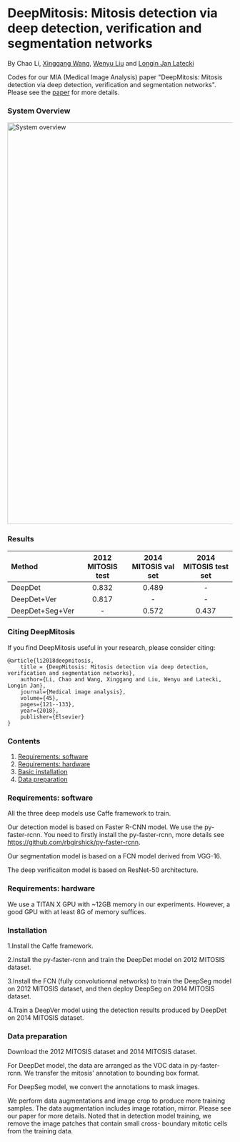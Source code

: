 # DeepMitosis: Mitosis detection via deep detection, verification and segmentation networks
By Chao Li, [Xinggang Wang](http://www.xinggangw.info/), [Wenyu Liu](http://mclab.eic.hust.edu.cn/MCWebDisplay/PersonDetails.aspx?Name=Wenyu%20Liu) and [Longin Jan Latecki](https://cis.temple.edu/~latecki/)

Codes for our MIA (Medical Image Analysis) paper "DeepMitosis: Mitosis detection via deep detection, verification and segmentation networks". Please see the [paper](https://www.sciencedirect.com/science/article/pii/S1361841517301834) for more details.

### System Overview

<p align="left">
<img src="images/system_overview.png" alt="System overview" width="900px">
</p>

### Results

| Method | 2012 MITOSIS test| 2014 MITOSIS val set| 2014 MITOSIS test set
|:-------|:-----:|:-------:|:-------:|
| DeepDet | 0.832|0.489| - |
| DeepDet+Ver |0.817| - | - | 
| DeepDet+Seg+Ver| -|0.572 | 0.437 | 


### Citing DeepMitosis

If you find DeepMitosis useful in your research, please consider citing:

    @article{li2018deepmitosis,
        title = {DeepMitosis: Mitosis detection via deep detection, verification and segmentation networks},
        author={Li, Chao and Wang, Xinggang and Liu, Wenyu and Latecki, Longin Jan},
        journal={Medical image analysis},
        volume={45},
        pages={121--133},
        year={2018},
        publisher={Elsevier}
    }
   
    
### Contents
1. [Requirements: software](#requirements-software)
2. [Requirements: hardware](#requirements-hardware)
3. [Basic installation](#installation)
4. [Data preparation](#data-preparation)

### Requirements: software

All the three deep models use Caffe framework to train. 

Our detection model is based on Faster R-CNN model. We use the py-faster-rcnn. You need to firstly install the py-faster-rcnn, more details see https://github.com/rbgirshick/py-faster-rcnn.

Our segmentation model is based on a FCN model derived from VGG-16.

The deep verificaiton model is based on ResNet-50 architecture.

### Requirements: hardware

We use a TITAN X GPU with ~12GB memory in our experiments. However, a good GPU with at least 8G of memory suffices.

### Installation

1.Install the Caffe framework.

2.Install the py-faster-rcnn and train the DeepDet model on 2012 MITOSIS dataset.

3.Install the FCN (fully convolutionnal networks) to train the DeepSeg model on 2012 MITOSIS dataset, and then deploy DeepSeg on 2014 MITOSIS dataset.

4.Train a DeepVer model using the detection results produced by DeepDet on 2014 MITOSIS dataset.

### Data preparation

Download the 2012 MITOSIS dataset and 2014 MITOSIS dataset. 

For DeepDet model, the data are arranged as the VOC data in py-faster-rcnn. We transfer the mitosis' annotation to bounding box format.

For DeepSeg model, we convert the annotations to mask images.

We perform data augmentations and image crop to produce more training samples. The data augmentation includes image rotation, mirror. Please see our paper for more details. Noted that in detection model training, we remove the image patches that contain small cross- boundary mitotic cells from the training data.










